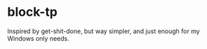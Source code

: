 block-tp
========

Inspired by get-shit-done, but way simpler, and just enough for my Windows only needs.